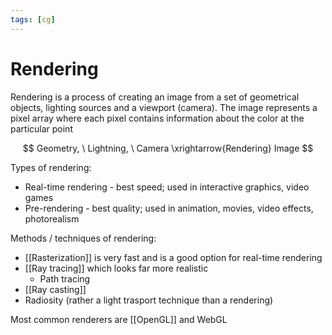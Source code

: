```yaml
---
tags: [cg]
---
```


# Rendering

Rendering is a process of creating an image from a set of geometrical objects, lighting sources and a viewport (camera). The image represents a pixel array where each pixel contains information about the color at the particular point

$$
Geometry, \ Lightning, \ Camera \xrightarrow{Rendering} Image
$$

Types of rendering:

- Real-time rendering - best speed; used in interactive graphics, video games
- Pre-rendering - best quality; used in animation, movies, video effects, photorealism

Methods / techniques of rendering:

- [[Rasterization]] <!--and Scanline rendering --> is very fast and is a good option for real-time rendering
- [[Ray tracing]] which looks far more realistic
  - Path tracing
- [[Ray casting]]
- Radiosity (rather a light trasport technique than a rendering)

Most common renderers are [[OpenGL]] and WebGL

<!--
Shading – how the color and brightness of a surface varies with lighting
Texture-mapping – a method of applying detail to surfaces
Bump-mapping – a method of simulating small-scale bumpiness on surfaces
Fogging/participating medium – how light dims when passing through non-clear atmosphere or air
Shadows – the effect of obstructing light
Soft shadows – varying darkness caused by partially obscured light sources
Reflection – mirror-like or highly glossy reflection
Transparency (optics), transparency (graphic) or opacity – sharp transmission of light through solid objects
Translucency – highly scattered transmission of light through solid objects
Refraction – bending of light associated with transparency
Diffraction – bending, spreading, and interference of light passing by an object or aperture that disrupts the ray
Indirect illumination – surfaces illuminated by light reflected off other surfaces, rather than directly from a light source (also known as global illumination)
Caustics (a form of indirect illumination) – reflection of light off a shiny object, or focusing of light through a transparent object, to produce bright highlights on another object
Depth of field – objects appear blurry or out of focus when too far in front of or behind the object in focus
Motion blur – objects appear blurry due to high-speed motion, or the motion of the camera
Non-photorealistic rendering – rendering of scenes in an artistic style, intended to look like a painting or drawing


- Real-time rendering
- [[Rendering Pipeline]]
	- 3D Pipeline
- Rendering Algorithms

- [[Rasterization]]
- Ray Casting
- [[Ray tracing]]
	- Pathtracing
- [[Rendering]]
	- [[Rendering Pipeline]]
	- [[Rasterization]]
	- [[Ray casting]]
	- [[Ray tracing]]
-->
